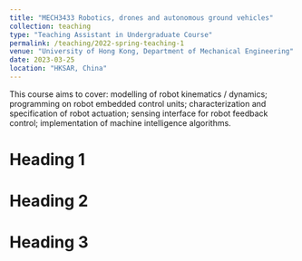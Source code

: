 ```yaml
---
title: "MECH3433 Robotics, drones and autonomous ground vehicles"
collection: teaching
type: "Teaching Assistant in Undergraduate Course"
permalink: /teaching/2022-spring-teaching-1
venue: "University of Hong Kong, Department of Mechanical Engineering"
date: 2023-03-25
location: "HKSAR, China"
---
```


This course aims to cover: modelling of robot kinematics / dynamics; programming on robot embedded control units; characterization and specification of robot actuation; sensing interface for robot feedback control; implementation of machine intelligence algorithms.

Heading 1
======

Heading 2
======

Heading 3
======